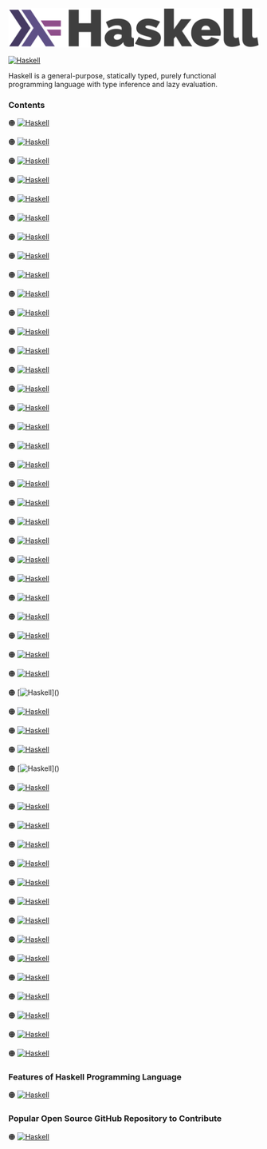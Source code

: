![Haskell-logo](https://github.com/shafiunmiraz0/Haskell-Crash-Course/blob/main/Assets/Haskell-Logo.png)

[![Haskell](https://img.shields.io/badge/Haskell%20Programming-Language-253C70?style=for-the-badge)](https://www.haskell.org/)


Haskell is a general-purpose, statically typed, purely functional programming language with type inference and lazy evaluation.

### Contents

🟠 [![Haskell](https://img.shields.io/badge/Introduction%20of-Haskell%20Programming%20Language-253C70?style=flat)]()

🟠 [![Haskell](https://img.shields.io/badge/Installation%20of-Haskell%20Programming%20Language-253C70?style=flat)]()

🟠 [![Haskell](https://img.shields.io/badge/Hello-World-253C70?style=flat)](https://github.com/shafiunmiraz0/Haskell-Crash-Course/tree/main/Hello%20World)

🟠 [![Haskell](https://img.shields.io/badge/Comments%20in-Haskell%20Programming%20Language-253C70?style=flat)](https://github.com/shafiunmiraz0/Haskell-Crash-Course/tree/main/Comments)

🟠 [![Haskell](https://img.shields.io/badge/Data%20Types%20in-Haskell%20Programming%20Language-253C70?style=flat)](https://github.com/shafiunmiraz0/Haskell-Crash-Course/tree/main/Data%20Types)

🟠 [![Haskell](https://img.shields.io/badge/Math%20Functions%20in-Haskell%20Programming%20Language-253C70?style=flat)](https://github.com/shafiunmiraz0/Haskell-Crash-Course/tree/main/Math%20Functions)

🟠 [![Haskell](https://img.shields.io/badge/Introduction%20of-:t-253C70?style=flat)](https://github.com/shafiunmiraz0/Haskell-Crash-Course/tree/main/colon-t)

🟠 [![Haskell](https://img.shields.io/badge/Introduction%20of-Lists-253C70?style=flat)](https://github.com/shafiunmiraz0/Haskell-Crash-Course/tree/main/Lists)

🟠 [![Haskell](https://img.shields.io/badge/Introduction%20of-:%20Operator-253C70?style=flat)](https://github.com/shafiunmiraz0/Haskell-Crash-Course/tree/main/Colon-Operator)

🟠 [![Haskell](https://img.shields.io/badge/Introduction%20of-!!%20Operator-253C70?style=flat)](https://github.com/shafiunmiraz0/Haskell-Crash-Course/tree/main/!!%20Operator)

🟠 [![Haskell](https://img.shields.io/badge/Introduction%20of-Head%20/%20Last-253C70?style=flat)](https://github.com/shafiunmiraz0/Haskell-Crash-Course/tree/main/Head%20-Last)

🟠 [![Haskell](https://img.shields.io/badge/Introduction%20of-Take-253C70?style=flat)](https://github.com/shafiunmiraz0/Haskell-Crash-Course/tree/main/Take)

🟠 [![Haskell](https://img.shields.io/badge/Introduction%20of-Elem-253C70?style=flat)](https://github.com/shafiunmiraz0/Haskell-Crash-Course/tree/main/Elem)

🟠 [![Haskell](https://img.shields.io/badge/Create-Range-253C70?style=flat)](https://github.com/shafiunmiraz0/Haskell-Crash-Course/tree/main/Create%20Range)

🟠 [![Haskell](https://img.shields.io/badge/Introduction%20of-Cycle-253C70?style=flat)](https://github.com/shafiunmiraz0/Haskell-Crash-Course/tree/main/Cycle)

🟠 [![Haskell](https://img.shields.io/badge/Introduction%20of-|%20Operator-253C70?style=flat)](https://github.com/shafiunmiraz0/Haskell-Crash-Course/tree/main/Vertical%20Line-Operator)

🟠 [![Haskell](https://img.shields.io/badge/Introduction%20of-Filter-253C70?style=flat)]()

🟠 [![Haskell](https://img.shields.io/badge/Introduction%20of-ZipWith-253C70?style=flat)]()

🟠 [![Haskell](https://img.shields.io/badge/More-Filters-253C70?style=flat)]()

🟠 [![Haskell](https://img.shields.io/badge/Introduction%20of-TakeWhile-253C70?style=flat)]()

🟠 [![Haskell](https://img.shields.io/badge/Introduction%20of-Foldl-253C70?style=flat)]()

🟠 [![Haskell](https://img.shields.io/badge/List-Comprehension-253C70?style=flat)]()

🟠 [![Haskell](https://img.shields.io/badge/Introduction%20of-Tuples-253C70?style=flat)]()

🟠 [![Haskell](https://img.shields.io/badge/Introduction%20of-Zip-253C70?style=flat)]()

🟠 [![Haskell](https://img.shields.io/badge/Introduction%20of-Functions-253C70?style=flat)]()

🟠 [![Haskell](https://img.shields.io/badge/Introduction%20of-Compiling-253C70?style=flat)]()

🟠 [![Haskell](https://img.shields.io/badge/Introduction%20of-Type%20Declarations-253C70?style=flat)]()

🟠 [![Haskell](https://img.shields.io/badge/Introduction%20of-Recursive%20Functions-253C70?style=flat)]()

🟠 [![Haskell](https://img.shields.io/badge/Introduction%20of-Guards-253C70?style=flat)]()

🟠 [![Haskell](https://img.shields.io/badge/Introduction%20of-Where-253C70?style=flat)]()

🟠 [![Haskell](https://img.shields.io/badge/Introduction%20of-(x:y)-253C70?style=flat)]()

🟠 [![Haskell](https://img.shields.io/badge/Introduction%20of-As-253C70?style=flat)]()

🟠 [![Haskell](https://img.shields.io/badge/Higher-Order%20Functions-253C70?style=flat)]()

🟠 [![Haskell](https://img.shields.io/badge/Introduction%20of-Map-253C70?style=flat)]()

🟠 [![Haskell](https://img.shields.io/badge/Introduction%20of-(x:xs)-253C70?style=flat)]()

🟠 [![Haskell](https://img.shields.io/badge/Pass%20Function-into%20a%20Function-253C70?style=flat)]()

🟠 [![Haskell](https://img.shields.io/badge/Returning-a%20Function-253C70?style=flat)]()

🟠 [![Haskell](https://img.shields.io/badge/Introduction%20of-Lambda-253C70?style=flat)]()

🟠 [![Haskell](https://img.shields.io/badge/Introduction%20of-If-253C70?style=flat)]()

🟠 [![Haskell](https://img.shields.io/badge/Introduction%20of-Case-253C70?style=flat)]()

🟠 [![Haskell](https://img.shields.io/badge/Introduction%20of-Modules-253C70?style=flat)]()

🟠 [![Haskell](https://img.shields.io/badge/Introduction%20of-Enumerations-253C70?style=flat)]()

🟠 [![Haskell](https://img.shields.io/badge/Polymorphic-Type-253C70?style=flat)]()

🟠 [![Haskell](https://img.shields.io/badge/Introduction%20of-$%20Operator-253C70?style=flat)]()

🟠 [![Haskell](https://img.shields.io/badge/Introduction%20of-.%20Operator-253C70?style=flat)]()

🟠 [![Haskell](https://img.shields.io/badge/Type-Classes-253C70?style=flat)]()

🟠 [![Haskell](https://img.shields.io/badge/Type-Instance-253C70?style=flat)]()

🟠 [![Haskell](https://img.shields.io/badge/Custom-Typeclass-253C70?style=flat)]()

🟠 [![Haskell](https://img.shields.io/badge/Introduction%20of-File%20I/O-253C70?style=flat)]()

🟠 [![Haskell](https://img.shields.io/badge/Fibonacci-Sequence-253C70?style=flat)]()

### Features of Haskell Programming Language

🟠 [![Haskell](https://img.shields.io/badge/Server-Side%20Applications-253C70?style=flat)]()

### Popular Open Source GitHub Repository to Contribute

🟠 [![Haskell](https://img.shields.io/badge/Haskell-Github%20Repository-253C70?style=flat)](https://github.com/haskell)
